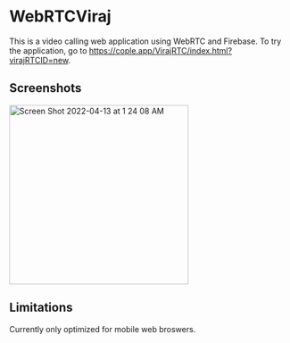 # WebRTCViraj
This is a video calling web application using WebRTC and Firebase. To try the application, go to https://cople.app/VirajRTC/index.html?virajRTCID=new.

## Screenshots
<img width="321" alt="Screen Shot 2022-04-13 at 1 24 08 AM" src="https://user-images.githubusercontent.com/37918393/163291186-193587cc-61ff-4e06-ad10-4d99f761b905.png">


## Limitations
Currently only optimized for mobile web broswers.
